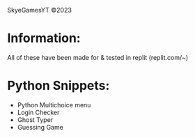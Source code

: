 SkyeGamesYT ©2023
# Information:
All of these have been made for & tested in replit (replit.com/~)



# Python Snippets:
- Python Multichoice menu
- Login Checker
- Ghost Typer
- Guessing Game

